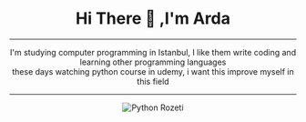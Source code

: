 <div align="center">
  <h1>Hi There 👋 ,I'm Arda</h1>
    <div>
      <hr>
      <!--My life comment-->
      <p>
        I'm studying computer programming in Istanbul, I like them write coding and learning other programming languages<br>these days watching python course in udemy, i want this improve myself in this field
      </p>
      <hr>
      <!--Tech Badges-->
      <p class="badges">
          <img src="https://img.shields.io/badge/python-3670A0?style=flat-square&logo=python&logoColor=ffdd54" alt="Python Rozeti">
      </p>
    </div>
</div>
